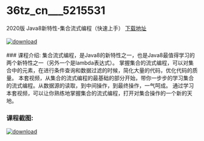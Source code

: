 # 36tz_cn___5215531
2020版 Java8新特性-集合流式编程（快速上手）
[下载地址](http://www.36tz.cn/article/5215531 "下载地址")
<br/></br>[![download](http://36tz.cn/muke_img/2020_10_2-9.png "下载地址")](http://www.36tz.cn/article/5215531 "下载地址")
<br/></br>### 课程介绍:
集合流式编程，是Java8的新特性之一，也是Java8最值得学习的两个新特性之一（另外一个是lambda表达式）。
掌握集合的流式编程，可以对集合中的元素，在进行条件查询和数据过滤的时候，简化大量的代码，优化代码的质量。
本套视频，从集合的流式编程的最基础的部分开始，带你一步步的学习集合的流式编程。从数据源的读取，到中间操作，到最终操作，一气呵成。
通过学习本套视频，可以让你熟练地掌握集合的流式编程，打开对集合操作的一个新的天地。

### 课程截图:
[![download](http://36tz.cn/muke_img/2020_10_1-11.png "下载地址")](http://www.36tz.cn/article/5215531 "下载地址")
